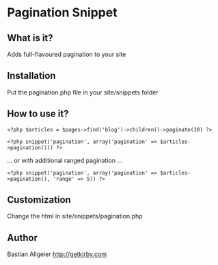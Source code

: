 # Pagination Snippet

## What is it?

Adds full-flavoured pagination to your site

## Installation 

Put the pagination.php file in your site/snippets folder

## How to use it?

	<?php $articles = $pages->find('blog')->children()->paginate(10) ?>

    <?php snippet('pagination', array('pagination' => $articles->pagination())) ?>

… or with additional ranged pagination …

    <?php snippet('pagination', array('pagination' => $articles->pagination(), 'range' => 5)) ?>
	    
## Customization

Change the html in site/snippets/pagination.php

## Author
Bastian Allgeier
<http://getkirby.com>